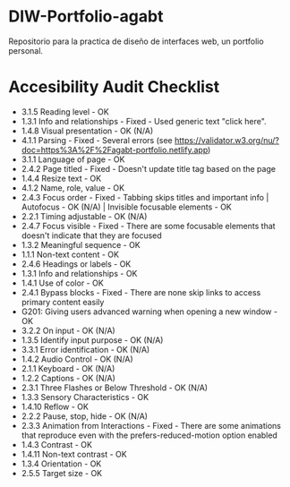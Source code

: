 # DIW-Portfolio-agabt

Repositorio para la practica de diseño de interfaces web, un portfolio personal.

# Accesibility Audit Checklist

-   3.1.5 Reading level - OK
-   1.3.1 Info and relationships - Fixed - Used generic text "click here".
-   1.4.8 Visual presentation - OK (N/A)
-   4.1.1 Parsing - Fixed - Several errors (see https://validator.w3.org/nu/?doc=https%3A%2F%2Fagabt-portfolio.netlify.app)
-   3.1.1 Language of page - OK
-   2.4.2 Page titled - Fixed - Doesn't update title tag based on the page
-   1.4.4 Resize text - OK
-   4.1.2 Name, role, value - OK
-   2.4.3 Focus order - Fixed - Tabbing skips titles and important info | Autofocus - OK (N/A) | Invisible focusable elements - OK
-   2.2.1 Timing adjustable - OK (N/A)
-   2.4.7 Focus visible - Fixed - There are some focusable elements that doesn't indicate that they are focused
-   1.3.2 Meaningful sequence - OK
-   1.1.1 Non-text content - OK
-   2.4.6 Headings or labels - OK
-   1.3.1 Info and relationships - OK
-   1.4.1 Use of color - OK
-   2.4.1 Bypass blocks - Fixed - There are none skip links to access primary content easily
-   G201: Giving users advanced warning when opening a new window - OK
-   3.2.2 On input - OK (N/A)
-   1.3.5 Identify input purpose - OK (N/A)
-   3.3.1 Error identification - OK (N/A)
-   1.4.2 Audio Control - OK (N/A)
-   2.1.1 Keyboard - OK (N/A)
-   1.2.2 Captions - OK (N/A)
-   2.3.1 Three Flashes or Below Threshold - OK (N/A)
-   1.3.3 Sensory Characteristics - OK
-   1.4.10 Reflow - OK
-   2.2.2 Pause, stop, hide - OK (N/A)
-   2.3.3 Animation from Interactions - Fixed - There are some animations that reproduce even with the prefers-reduced-motion option enabled
-   1.4.3 Contrast - OK
-   1.4.11 Non-text contrast - OK
-   1.3.4 Orientation - OK
-   2.5.5 Target size - OK
